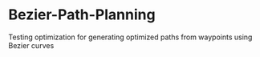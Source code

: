 # Bezier-Path-Planning
Testing optimization for generating optimized paths from waypoints using Bezier curves
